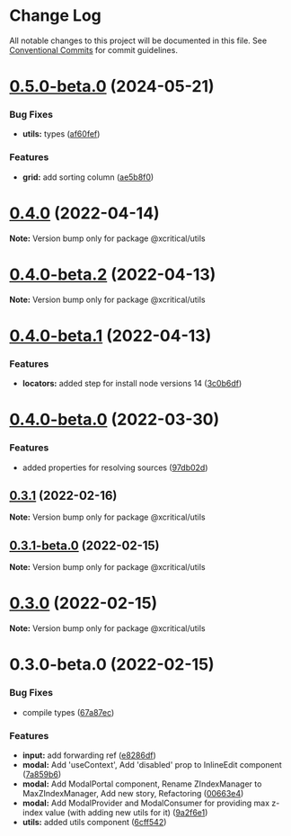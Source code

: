 # Change Log

All notable changes to this project will be documented in this file.
See [Conventional Commits](https://conventionalcommits.org) for commit guidelines.

# [0.5.0-beta.0](https://github.com/xcritical-software/xc-front-kit/compare/@xcritical/utils@0.4.0...@xcritical/utils@0.5.0-beta.0) (2024-05-21)

### Bug Fixes

- **utils:** types ([af60fef](https://github.com/xcritical-software/xc-front-kit/commit/af60fef30e0e52380041624dd022444473d37486))

### Features

- **grid:** add sorting column ([ae5b8f0](https://github.com/xcritical-software/xc-front-kit/commit/ae5b8f05eb2ce141c5f9fa0836dc92af4de60774))

# [0.4.0](https://github.com/xcritical-software/xc-front-kit/compare/@xcritical/utils@0.4.0-beta.2...@xcritical/utils@0.4.0) (2022-04-14)

**Note:** Version bump only for package @xcritical/utils

# [0.4.0-beta.2](https://github.com/xcritical-software/xc-front-kit/compare/@xcritical/utils@0.4.0-beta.1...@xcritical/utils@0.4.0-beta.2) (2022-04-13)

**Note:** Version bump only for package @xcritical/utils

# [0.4.0-beta.1](https://github.com/xcritical-software/xc-front-kit/compare/@xcritical/utils@0.4.0-beta.0...@xcritical/utils@0.4.0-beta.1) (2022-04-13)

### Features

- **locators:** added step for install node versions 14 ([3c0b6df](https://github.com/xcritical-software/xc-front-kit/commit/3c0b6df406dada1c963bab01c07c268f9ee986a3))

# [0.4.0-beta.0](https://github.com/xcritical-software/xc-front-kit/compare/@xcritical/utils@0.3.1...@xcritical/utils@0.4.0-beta.0) (2022-03-30)

### Features

- added properties for resolving sources ([97db02d](https://github.com/xcritical-software/xc-front-kit/commit/97db02d3db87f45c151befbdb3d6e43f44d66997))

## [0.3.1](https://github.com/xcritical-software/xc-front-kit/compare/@xcritical/utils@0.3.1-beta.0...@xcritical/utils@0.3.1) (2022-02-16)

**Note:** Version bump only for package @xcritical/utils

## [0.3.1-beta.0](https://github.com/xcritical-software/xc-front-kit/compare/@xcritical/utils@0.3.0...@xcritical/utils@0.3.1-beta.0) (2022-02-15)

**Note:** Version bump only for package @xcritical/utils

# [0.3.0](https://github.com/xcritical-software/xc-front-kit/compare/@xcritical/utils@0.3.0-beta.0...@xcritical/utils@0.3.0) (2022-02-15)

**Note:** Version bump only for package @xcritical/utils

# 0.3.0-beta.0 (2022-02-15)

### Bug Fixes

- compile types ([67a87ec](https://github.com/xcritical-software/xc-front-kit/commit/67a87ecdec159e9f613a0836ee4189c508ef7f7e))

### Features

- **input:** add forwarding ref ([e8286df](https://github.com/xcritical-software/xc-front-kit/commit/e8286dfdcb20e6891b325708252b83716cdf2020))
- **modal:** Add 'useContext', Add 'disabled' prop to InlineEdit component ([7a859b6](https://github.com/xcritical-software/xc-front-kit/commit/7a859b6ab23a524a6046a25a39d1f8d45d97babe))
- **modal:** Add ModalPortal component, Rename ZIndexManager to MaxZIndexManager, Add new story, Refactoring ([00663e4](https://github.com/xcritical-software/xc-front-kit/commit/00663e4c67962ae9a75e462a18805f418d775665))
- **modal:** Add ModalProvider and ModalConsumer for providing max z-index value (with adding new utils for it) ([9a2f6e1](https://github.com/xcritical-software/xc-front-kit/commit/9a2f6e18bd6045ab43b2850a8f3f9e1d51f1549a))
- **utils:** added utils component ([6cff542](https://github.com/xcritical-software/xc-front-kit/commit/6cff54255b9042df9a4f224e14893d32326a525a))
